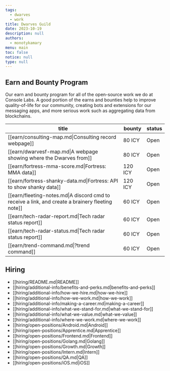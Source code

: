 ```yaml
---
tags: 
  - dwarves
  - work
title: Dwarves Guild
date: 2023-10-19
description: null
authors: 
  - monotykamary
menu: main
toc: false
notice: null
type: null
---
```

## Earn and Bounty Program

Our earn and bounty program for all of the open-source work we do at Console Labs. A good portion of the earns and bounties help to improve quality-of-life for our community, creating bots and extensions for our messaging apps, and more serious work such as aggregating data from blockchains.

| title                                                                                            | bounty  | status |
| ------------------------------------------------------------------------------------------------ | ------- | ------ |
| [[earn/consulting-map.md\|Consulting record webpage]]                                            | 80 ICY  | Open   |
| [[earn/dwarvesf-map.md\|A webpage showing where the Dwarves from]]                               | 80 ICY  | Open   |
| [[earn/fortress-mma-score.md\|Fortress: MMA data]]                                               | 120 ICY | Open   |
| [[earn/fortress-shanky-data.md\|Fortress: API to show shanky data]]                              | 120 ICY | Open   |
| [[earn/fleeting-notes.md\|A discord cmd to receive a link, and create a brainery fleeting note]] | 60 ICY  | Open   |
| [[earn/tech-radar-report.md\|Tech radar status report]]                                          | 60 ICY  | Open   |
| [[earn/tech-radar-status.md\|Tech radar status report]]                                          | 60 ICY  | Open   |
| [[earn/trend-command.md\|?trend command]]                                                        | 60 ICY  | Open   |
## Hiring

- [[hiring/README.md|README]]
- [[hiring/additional-info/benefits-and-perks.md|benefits-and-perks]]
- [[hiring/additional-info/how-we-hire.md|how-we-hire]]
- [[hiring/additional-info/how-we-work.md|how-we-work]]
- [[hiring/additional-info/making-a-career.md|making-a-career]]
- [[hiring/additional-info/what-we-stand-for.md|what-we-stand-for]]
- [[hiring/additional-info/what-we-value.md|what-we-value]]
- [[hiring/additional-info/where-we-work.md|where-we-work]]
- [[hiring/open-positions/Android.md|Android]]
- [[hiring/open-positions/Apprentice.md|Apprentice]]
- [[hiring/open-positions/Frontend.md|Frontend]]
- [[hiring/open-positions/Golang.md|Golang]]
- [[hiring/open-positions/Growth.md|Growth]]
- [[hiring/open-positions/Intern.md|Intern]]
- [[hiring/open-positions/QA.md|QA]]
- [[hiring/open-positions/iOS.md|iOS]]

